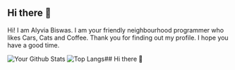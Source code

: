## Hi there 👋

<!--
*DarkmodeWorking/DarkmodeWorking* is a ✨ special ✨ repository because its README.md (this file) appears on your GitHub profile.

Here are some ideas to get you started:

- 🔭 I’m currently working on ...
- 🌱 I’m currently learning ...
- 👯 I’m looking to collaborate on ...
- 🤔 I’m looking for help with ...
- 💬 Ask me about ...
- 📫 How to reach me: ...
- 😄 Pronouns: ...
- ⚡ Fun fact: ...
-->

Hi! I am Alyvia Biswas. I am your friendly neighbourhood programmer who likes Cars, Cats and Coffee. Thank you for finding out my profile. I hope you have a good time.

![Your Github Stats](https://github-readme-stats.vercel.app/api?username=alyviabiswas&show_icons=true&rank_icon=github&theme=midnight-purple&card_width=280&hide_border=true&show_icons=true)
![Top Langs](https://github-readme-stats.vercel.app/api/top-langs/?username=alyviabiswas&layout=compact&theme=radical&title_color=ffffff&text_color=ffffff&icon_color=midnight-purple&bg_color=000000&hide_border=true&show_icons=true)## Hi there 👋

<!--
**alyviabiswas/alyviabiswas** is a ✨ _special_ ✨ repository because its `README.md` (this file) appears on your GitHub profile.

Here are some ideas to get you started:

- 🔭 I’m currently working on ...
- 🌱 I’m currently learning ...
- 👯 I’m looking to collaborate on ...
- 🤔 I’m looking for help with ...
- 💬 Ask me about ...
- 📫 How to reach me: ...
- 😄 Pronouns: ...
- ⚡ Fun fact: ...
-->
